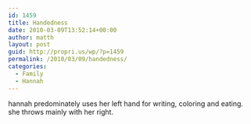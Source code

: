 ```yaml
---
id: 1459
title: Handedness
date: 2010-03-09T13:52:14+00:00
author: matth
layout: post
guid: http://propri.us/wp/?p=1459
permalink: /2010/03/09/handedness/
categories:
  - Family
  - Hannah
---
```

hannah predominately uses her left hand for writing, coloring and eating. she throws mainly with her right.